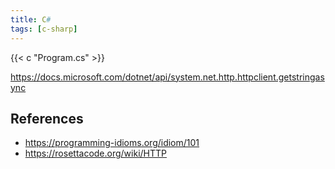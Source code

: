 ```yaml
---
title: C#
tags: [c-sharp]
---
```


{{< c "Program.cs" >}}

<https://docs.microsoft.com/dotnet/api/system.net.http.httpclient.getstringasync>

## References

- <https://programming-idioms.org/idiom/101>
- <https://rosettacode.org/wiki/HTTP>
